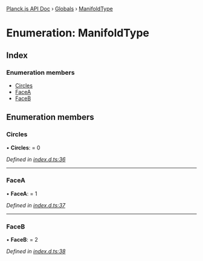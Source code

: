 [Planck.js API Doc](../README.md) › [Globals](../globals.md) › [ManifoldType](manifoldtype.md)

# Enumeration: ManifoldType

## Index

### Enumeration members

* [Circles](manifoldtype.md#circles)
* [FaceA](manifoldtype.md#facea)
* [FaceB](manifoldtype.md#faceb)

## Enumeration members

###  Circles

• **Circles**: = 0

*Defined in [index.d.ts:36](https://github.com/shakiba/planck.js/blob/b7f66f1/lib/index.d.ts#L36)*

___

###  FaceA

• **FaceA**: = 1

*Defined in [index.d.ts:37](https://github.com/shakiba/planck.js/blob/b7f66f1/lib/index.d.ts#L37)*

___

###  FaceB

• **FaceB**: = 2

*Defined in [index.d.ts:38](https://github.com/shakiba/planck.js/blob/b7f66f1/lib/index.d.ts#L38)*
